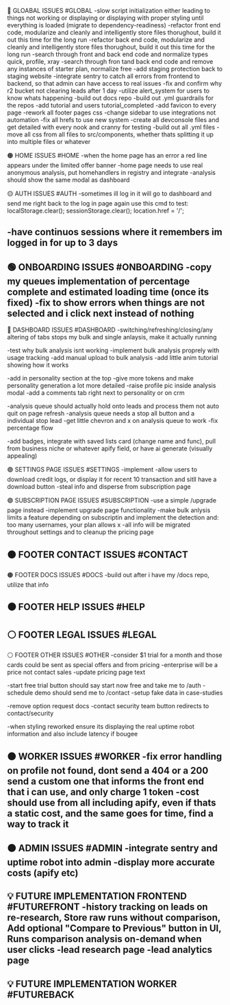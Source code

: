 🔴 GLOABAL ISSUES #GLOBAL
-slow script initialization either leading to things not working or displaying or displaying with proper styling until everything is loaded (migrate to dependency-readiness)
-refactor front end code, modularize and cleanly and intelligently store files thorughout, build it out this time for the long run
-refactor back end code, modularize and cleanly and intelligently store files thorughout, build it out this time for the long run
-search through front and back end code and normalize types quick, profile, xray
-search through fron tand back end code and remove any instances of starter plan, normalize free
-add staging protection back to staging website
-integrate sentry to catch all errors from frontend to backend, so that admin can have access to real issues
-fix and confirm why r2 bucket not clearing leads after 1 day
-utilize alert_system for users to know whats happening
-build out docs repo
-build out .yml guardrails for the repos
-add tutorial and users tutorial_completed 
-add favicon to every page
-rework all footer pages css
-change sidebar to use integrations not automation
-fix all hrefs to use new system
-create all devconsole files and get detailed with every nook and cranny for testing
-build out all .yml files
-move all css from all files to src/components, whether thats splitting it up into multiple files or whatever

🟠 HOME ISSUES #HOME
-when the home page has an error a red line appears under the limited offer banner
-home page needs to use real anonymous analysis, put homehandlers in registry and integrate
-analysis should show the same modal as dashboard


🟡 AUTH ISSUES #AUTH
-sometimes ill log in it will go to dashboard and send me right back to the log in page again 
use this cmd to test: 
localStorage.clear();
sessionStorage.clear();
location.href = '/';

-have continuos sessions where it remembers im logged in for up to 3 days
-

 
🟢 ONBOARDING ISSUES #ONBOARDING
-copy my queues implementation of percentage complete and estimated loading time (once its fixed)
-fix to show errors when things are not selected and i click next instead of nothing 
-


🔵 DASHBOARD ISSUES #DASHBOARD
-switching/refreshing/closing/any altering of tabs stops my bulk and single anlaysis, make it actually running

-test why bulk analysis isnt working
-implement bulk analysis proprely with usage tracking
-add manual upload to bulk analysis
-add little anim tutorial showing how it works

-add in personality section at the top
-give more tokens and make personality generation a lot more detailed
-raise profile pic inside analysis modal
-add a comments tab right next to personality or on crm

-analysis queue should actually hold onto leads and process them not auto quit on page refresh
-analysis queue needs a stop all button and a individual stop lead
-get little chevron and x on analysis queue to work 
-fix percentage flow

-add badges, integrate with saved lists card (change name and func), pull from business niche or whatever apify field, or have ai generate (visually appealing)

🟣 SETTINGS PAGE ISSUES #SETTINGS
-implement
-allow users to download credit logs, or display it for recent 10 transaction and sitll have a download button 
-steal info and disperse from subscription page

🟣 SUBSCRIPTION PAGE ISSUES #SUBSCRIPTION
-use a simple /upgrade page instead
-implement upgrade page functionality
-make bulk anlysis limits a feature depending on subscriptin and implement the detection and: too many usernames, your plan allows x 
-all info will be migrated throughout settings and to cleanup the pricing page


🟤 FOOTER CONTACT ISSUES #CONTACT
-

🟤 FOOTER DOCS ISSUES #DOCS
-build out after i have my /docs repo, utilize that info

⚫ FOOTER HELP ISSUES #HELP
-


⚪ FOOTER LEGAL ISSUES #LEGAL
-


⚪ FOOTER OTHER ISSUES #OTHER
-consider $1 trial for a month and those cards could be sent as special offers and from pricing
-enterprise will be a price not contact sales
-update pricing page text

-start free trial button should say start now free and take me to /auth
-schedule demo should send me to /contact
-setup fake data in case-studies 

-remove option request docs
-contact security team button redirects to contact/security

-when styling reworked ensure its displaying the real uptime robot information and also include latency if bougee

🟤 WORKER ISSUES #WORKER
-fix error handling on profile not found, dont send a 404 or a 200 send a custom one that informs the front end that i can use, and only charge 1 token
-cost should use from all including apify, even if thats a static cost, and the same goes for time, find a way to track it
-


🟤 ADMIN ISSUES #ADMIN
-integrate sentry and uptime robot into admin
-display more accurate costs (apify etc)
-


💡 FUTURE IMPLEMENTATION FRONTEND #FUTUREFRONT
-history tracking on leads on re-research,  Store raw runs without comparison, Add optional "Compare to Previous" button in UI, Runs comparison analysis on-demand when user clicks
-lead research page
-lead analytics page
-


💡 FUTURE IMPLEMENTATION WORKER #FUTUREBACK
-
